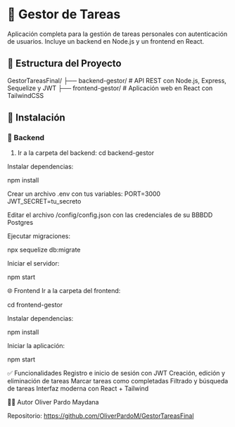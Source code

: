 # 📝 Gestor de Tareas

Aplicación completa para la gestión de tareas personales con autenticación de usuarios. Incluye un backend en Node.js y un frontend en React.

## 📁 Estructura del Proyecto

GestorTareasFinal/
├── backend-gestor/ # API REST con Node.js, Express, Sequelize y JWT
├── frontend-gestor/ # Aplicación web en React con TailwindCSS

## 🚀 Instalación

### 🔧 Backend

1. Ir a la carpeta del backend:
   cd backend-gestor
   
Instalar dependencias:

  npm install
  
Crear un archivo .env con tus variables:
PORT=3000
JWT_SECRET=tu_secreto

Editar el archivo /config/config.json con las credenciales de su BBBDD Postgres

Ejecutar migraciones:

  npx sequelize db:migrate

Iniciar el servidor:

  npm start

🌐 Frontend
Ir a la carpeta del frontend:

  cd frontend-gestor

Instalar dependencias:

  npm install

Iniciar la aplicación:

  npm start

✅ Funcionalidades
Registro e inicio de sesión con JWT
Creación, edición y eliminación de tareas
Marcar tareas como completadas
Filtrado y búsqueda de tareas
Interfaz moderna con React + Tailwind

👨‍💻 Autor
Oliver Pardo Maydana

Repositorio: https://github.com/OliverPardoM/GestorTareasFinal
